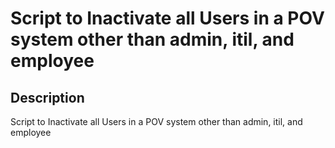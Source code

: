 # Script to Inactivate all Users in a POV system other than admin, itil, and employee

## Description

Script to Inactivate all Users in a POV system other than admin, itil, and employee
